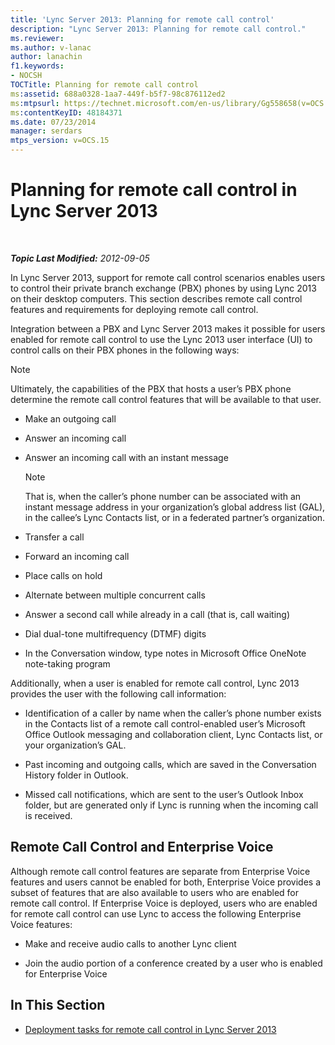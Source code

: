 ```yaml
---
title: 'Lync Server 2013: Planning for remote call control'
description: "Lync Server 2013: Planning for remote call control."
ms.reviewer: 
ms.author: v-lanac
author: lanachin
f1.keywords:
- NOCSH
TOCTitle: Planning for remote call control
ms:assetid: 688a0328-1aa7-449f-b5f7-98c876112ed2
ms:mtpsurl: https://technet.microsoft.com/en-us/library/Gg558658(v=OCS.15)
ms:contentKeyID: 48184371
ms.date: 07/23/2014
manager: serdars
mtps_version: v=OCS.15
---
```


# Planning for remote call control in Lync Server 2013

<div data-xmlns="http://www.w3.org/1999/xhtml">

<div class="topic" data-xmlns="http://www.w3.org/1999/xhtml" data-msxsl="urn:schemas-microsoft-com:xslt" data-cs="https://msdn.microsoft.com/">

<div data-asp="https://msdn2.microsoft.com/asp">



</div>

<div id="mainSection">

<div id="mainBody">

<span> </span>

_**Topic Last Modified:** 2012-09-05_

In Lync Server 2013, support for remote call control scenarios enables users to control their private branch exchange (PBX) phones by using Lync 2013 on their desktop computers. This section describes remote call control features and requirements for deploying remote call control.

Integration between a PBX and Lync Server 2013 makes it possible for users enabled for remote call control to use the Lync 2013 user interface (UI) to control calls on their PBX phones in the following ways:

<div>


> [!NOTE]  
> Ultimately, the capabilities of the PBX that hosts a user’s PBX phone determine the remote call control features that will be available to that user.



</div>

  - Make an outgoing call

  - Answer an incoming call

  - Answer an incoming call with an instant message
    
    <div>
    

    > [!NOTE]  
    > That is, when the caller’s phone number can be associated with an instant message address in your organization’s global address list (GAL), in the callee’s Lync Contacts list, or in a federated partner’s organization.

    
    </div>

  - Transfer a call

  - Forward an incoming call

  - Place calls on hold

  - Alternate between multiple concurrent calls

  - Answer a second call while already in a call (that is, call waiting)

  - Dial dual-tone multifrequency (DTMF) digits

  - In the Conversation window, type notes in Microsoft Office OneNote note-taking program

Additionally, when a user is enabled for remote call control, Lync 2013 provides the user with the following call information:

  - Identification of a caller by name when the caller’s phone number exists in the Contacts list of a remote call control-enabled user’s Microsoft Office Outlook messaging and collaboration client, Lync Contacts list, or your organization’s GAL.

  - Past incoming and outgoing calls, which are saved in the Conversation History folder in Outlook.

  - Missed call notifications, which are sent to the user’s Outlook Inbox folder, but are generated only if Lync is running when the incoming call is received.

<div>

## Remote Call Control and Enterprise Voice

Although remote call control features are separate from Enterprise Voice features and users cannot be enabled for both, Enterprise Voice provides a subset of features that are also available to users who are enabled for remote call control. If Enterprise Voice is deployed, users who are enabled for remote call control can use Lync to access the following Enterprise Voice features:

  - Make and receive audio calls to another Lync client

  - Join the audio portion of a conference created by a user who is enabled for Enterprise Voice

</div>

<div>

## In This Section

  - [Deployment tasks for remote call control in Lync Server 2013](lync-server-2013-deployment-tasks-for-remote-call-control.md)

</div>

</div>

<span> </span>

</div>

</div>

</div>

